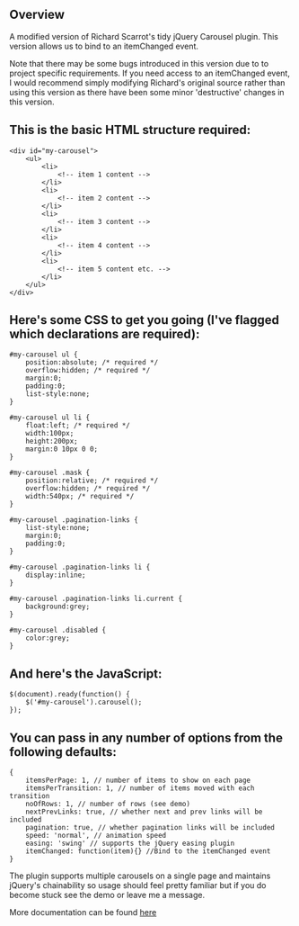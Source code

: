 Overview
--------

A modified version of Richard Scarrot's tidy jQuery Carousel plugin. This version allows us to bind to an itemChanged event.

Note that there may be some bugs introduced in this version due to to project specific requirements. If you need access to an itemChanged event, I would recommend simply modifying Richard's original source rather than using this version as there have been some minor 'destructive' changes in this version.

This is the basic HTML structure required:
------------------------------------------
    <div id="my-carousel">
        <ul>
            <li>
                <!-- item 1 content -->
            </li>
            <li>
                <!-- item 2 content -->
            </li>
            <li>
                <!-- item 3 content -->
            </li>
            <li>
                <!-- item 4 content -->
            </li>
            <li>
                <!-- item 5 content etc. -->
            </li>
        </ul>
    </div>

Here's some CSS to get you going (I've flagged which declarations are required):
--------------------------------------------------------------------------------
    #my-carousel ul {
        position:absolute; /* required */
        overflow:hidden; /* required */
        margin:0;
        padding:0;
        list-style:none;
    }
     
    #my-carousel ul li {
        float:left; /* required */
        width:100px;
        height:200px;
        margin:0 10px 0 0;
    }
     
    #my-carousel .mask {
        position:relative; /* required */
        overflow:hidden; /* required */
        width:540px; /* required */
    }
     
    #my-carousel .pagination-links {
        list-style:none;
        margin:0;
        padding:0;
    }
     
    #my-carousel .pagination-links li {
        display:inline;
    }
     
    #my-carousel .pagination-links li.current {
        background:grey;
    }
     
    #my-carousel .disabled {
        color:grey;
    }

And here's the JavaScript:
--------------------------
    $(document).ready(function() {
        $('#my-carousel').carousel();
    });

You can pass in any number of options from the following defaults:
------------------------------------------------------------------
    {
        itemsPerPage: 1, // number of items to show on each page
        itemsPerTransition: 1, // number of items moved with each transition
        noOfRows: 1, // number of rows (see demo)
        nextPrevLinks: true, // whether next and prev links will be included
        pagination: true, // whether pagination links will be included
        speed: 'normal', // animation speed
        easing: 'swing' // supports the jQuery easing plugin
        itemChanged: function(item){} //Bind to the itemChanged event
    }

The plugin supports multiple carousels on a single page and maintains jQuery's chainability so usage should feel pretty familiar but if you do become stuck see the demo or leave me a message.

More documentation can be found [here](http://richardscarrott.co.uk/posts/view/jquery-carousel-plugin "Richard Scarrott")